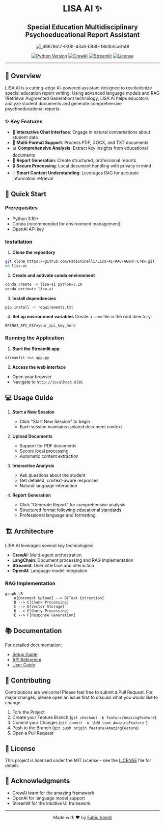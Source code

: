 <div align="center">
   
# LISA AI ✨

## Special Education Multidisciplinary Psychoeducational Report Assistant


![_68878b17-938f-43a6-b880-f863b1ca6148](https://github.com/user-attachments/assets/569ead23-733e-4e9a-87dd-903e76feaae8)


[![Python Version](https://img.shields.io/badge/python-3.10-blue.svg)](https://python.org)
[![CrewAI](https://img.shields.io/badge/CrewAI-0.1.0-orange.svg)](https://github.com/joaomdmoura/crewAI)
[![Streamlit](https://img.shields.io/badge/Streamlit-1.28.0-red.svg)](https://streamlit.io)
[![License](https://img.shields.io/badge/license-MIT-green.svg)](https://opensource.org/licenses/MIT)

</div>

---

## 🌟 Overview

LISA AI is a cutting-edge AI-powered assistant designed to revolutionize special education report writing. Using advanced language models and RAG (Retrieval Augmented Generation) technology, LISA AI helps educators analyze student documents and generate comprehensive psychoeducational reports.

### ✨ Key Features

- 🤖 **Interactive Chat Interface**: Engage in natural conversations about student data
- 📄 **Multi-Format Support**: Process PDF, DOCX, and TXT documents
- 📊 **Comprehensive Analysis**: Extract key insights from educational documents
- 📝 **Report Generation**: Create structured, professional reports
- 🔒 **Secure Processing**: Local document handling with privacy in mind
- 💡 **Smart Context Understanding**: Leverages RAG for accurate information retrieval

## 🚀 Quick Start

### Prerequisites

- Python 3.10+
- Conda (recommended for environment management)
- OpenAI API key

### Installation

1. **Clone the repository**

```bash
git clone https://github.com/FabioVinelli/Lisa-AI-RAG-AGENT-Crew.git
cd lisa-ai
```

2. **Create and activate conda environment**

```bash
conda create -n lisa-ai python=3.10
conda activate lisa-ai
```

3. **Install dependencies**

```bash
pip install -r requirements.txt
```

4. **Set up environment variables**
Create a `.env` file in the root directory:

```env
OPENAI_API_KEY=your_api_key_here
```

### Running the Application

1. **Start the Streamlit app**

```bash
streamlit run app.py
```

2. **Access the web interface**
- Open your browser
- Navigate to `http://localhost:8501`

## 💻 Usage Guide

1. **Start a New Session**
   - Click "Start New Session" to begin
   - Each session maintains isolated document context

2. **Upload Documents**
   - Support for PDF documents
   - Secure local processing
   - Automatic content extraction

3. **Interactive Analysis**
   - Ask questions about the student
   - Get detailed, context-aware responses
   - Natural language interaction

4. **Report Generation**
   - Click "Generate Report" for comprehensive analysis
   - Structured format following educational standards
   - Professional language and formatting

## 🏗️ Architecture

LISA AI leverages several key technologies:

- **CrewAI**: Multi-agent orchestration
- **LangChain**: Document processing and RAG implementation
- **Streamlit**: User interface and interaction
- **OpenAI**: Language model integration

### RAG Implementation

```mermaid
graph LR
    A[Document Upload] --> B[Text Extraction]
    B --> C[Chunk Processing]
    C --> D[Vector Storage]
    D --> E[Query Processing]
    E --> F[Response Generation]
```

## 📚 Documentation

For detailed documentation:
- [Setup Guide](docs/setup.md)
- [API Reference](docs/api.md)
- [User Guide](docs/user-guide.md)

## 🤝 Contributing

Contributions are welcome! Please feel free to submit a Pull Request. For major changes, please open an issue first to discuss what you would like to change.

1. Fork the Project
2. Create your Feature Branch (`git checkout -b feature/AmazingFeature`)
3. Commit your Changes (`git commit -m 'Add some AmazingFeature'`)
4. Push to the Branch (`git push origin feature/AmazingFeature`)
5. Open a Pull Request

## 📄 License

This project is licensed under the MIT License - see the [LICENSE](LICENSE) file for details.

## 🙏 Acknowledgments

- CrewAI team for the amazing framework
- OpenAI for language model support
- Streamlit for the intuitive UI framework

---

<div align="center">

Made with ❤️ by [Fabio Vinelli](https://github.com/FabioVinelli)

</div>
